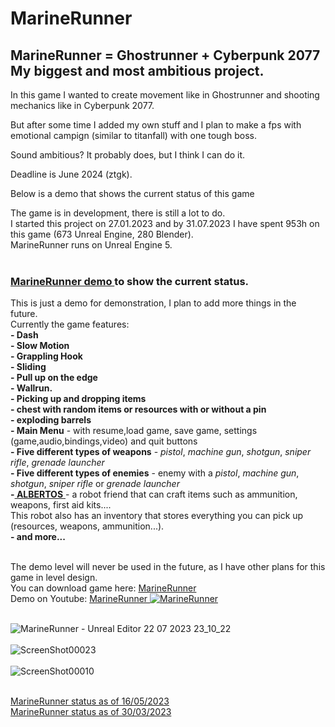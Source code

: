 # MarineRunner

## MarineRunner = Ghostrunner + Cyberpunk 2077 My biggest and most ambitious project. <br/>

In this game I wanted to create movement like in Ghostrunner and shooting mechanics like in Cyberpunk 2077.<br/>

But after some time I added my own stuff and I plan to make a fps with emotional campign (similar to titanfall) with one tough boss.<br/>

Sound ambitious? It probably does, but I think I can do it.<br/>

Deadline is June 2024 (ztgk).<br/>

Below is a demo that shows the current status of this game<br/>

The game is in development, there is still a lot to do. <br/>
I started this project on 27.01.2023 and by 31.07.2023 I have spent 953h on this game (673 Unreal Engine, 280 Blender). <br/>
MarineRunner runs on Unreal Engine 5. <br/>
<br/>

### <a href="https://youtu.be/UozAfLmbgF0"> MarineRunner demo </a> to show the current status.  <br/>
This is just a demo for demonstration, I plan to add more things in the future.  <br/>
Currently the game features: <br/>
**- Dash**<br/>
**- Slow Motion**<br/>
**- Grappling Hook**<br/>
**- Sliding**<br/>
**- Pull up on the edge**<br/>
**- Wallrun.** <br/>
**- Picking up and dropping items** <br/>
**- chest with random items or resources with or without a pin** <br/>
**- exploding barrels**  <br/>
**- Main Menu** - with resume,load game, save game, settings (game,audio,bindings,video) and quit buttons  <br/>
**- Five different types of weapons** - _pistol_, _machine gun_, _shotgun_, _sniper rifle_, _grenade launcher_  <br/>
**- Five different types of enemies** - enemy with a _pistol_, _machine gun_, _shotgun_, _sniper rifle_ or _grenade launcher_ <br/>
**-<a href="https://www.youtube.com/watch?v=dtFB4vfd2Eg"> ALBERTOS** </a> - a robot friend that can craft items such as ammunition, weapons, first aid kits....  <br/>
This robot also has an inventory that stores everything you can pick up (resources, weapons, ammunition...).  <br/>
**- and more...**<br/><br/>

The demo level will never be used in the future, as I have other plans for this game in level design.  <br/>
You can download game here: <a href="https://drive.google.com/file/d/17XCGErqjLaanXRmtc4CCK67CzDlCNRf0/view?usp=share_link"> MarineRunner </a> <br/>
Demo on Youtube: <a href="https://youtu.be/UozAfLmbgF0"> MarineRunner 
[![MarineRunner](https://i.ytimg.com/vi/UozAfLmbgF0/maxresdefault.jpg)](https://www.youtube.com/watch?v=UozAfLmbgF0)
<br/><br/>

![MarineRunner - Unreal Editor 22 07 2023 23_10_22](https://github.com/Endersik4/MarineRunner/assets/131354098/9fec6708-dff4-4630-8111-f7699c07b7a9)
<br/><br/>
![ScreenShot00023](https://github.com/Endersik4/MarineRunner/assets/131354098/dbc205a0-0baa-49c4-bb95-0fd9ebfde853)
<br/><br/>
![ScreenShot00010](https://github.com/Endersik4/MarineRunner/assets/131354098/be2efc62-edc7-43a6-b012-074e69f5163d)
<br/><br/>


<a href="https://youtu.be/TpYCEW1tYkw"> MarineRunner status as of 16/05/2023 </a> <br/>
<a href="https://youtu.be/8jKjilVmgmk"> MarineRunner status as of 30/03/2023 </a>

